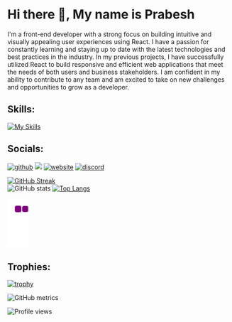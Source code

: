 # Hi there 👋, My name is Prabesh

I'm a front-end developer with a strong focus on building intuitive and visually appealing user experiences using React. I have a passion for constantly learning and staying up to date with the latest technologies and best practices in the industry. In my previous projects, I have successfully utilized React to build responsive and efficient web applications that meet the needs of both users and business stakeholders. I am confident in my ability to contribute to any team and am excited to take on new challenges and opportunities to grow as a developer.

## Skills:  
[![My Skills](https://skills.thijs.gg/icons?i=js,java,html,css,c,nextjs,css,mysql,react,unity,dart,py)](https://skills.thijs.gg)



## Socials:
[<img src='https://user-images.githubusercontent.com/80454765/209445810-c0317144-2f4f-460c-84c1-0af7b7c8f56a.png' alt='github' height='40'>](https://github.com/pkkk19)  [<img src='https://user-images.githubusercontent.com/80454765/209446032-ed367e6d-7013-4780-9f0f-04bf3a60a30b.png' height='40'>](https://www.linkedin.com/in/www.linkedin.com/in/prabesh-kumar-shrestha-281394195/)  [<img src='https://user-images.githubusercontent.com/80454765/209445959-91ce58cc-af81-4734-9431-09df28e32ea1.png' alt='website' height='40'>](https://pkkk19.github.io/pkkk19/)  [<img src='https://user-images.githubusercontent.com/80454765/209445987-ca0f96e6-0c45-44da-a351-85349c6ef9f6.png' alt='discord' height='40'>](Прабэш#7034)  





[![GitHub Streak](https://streak-stats.demolab.com/?user=pkkk19&theme=android-dark)](https://git.io/streak-stats)  
![GitHub stats](https://github-readme-stats.vercel.app/api?username=pkkk19&show_icons=true&count_private=true&theme=chartreuse-dark) 
[![Top Langs](https://github-readme-stats.vercel.app/api/top-langs/?username=pkkk19&layout=compact)](https://github.com/pkkk19/github-readme-stats)

![snake gif](https://github.com/pkkk19/pkkk19/blob/output/github-contribution-grid-snake.gif#gh-dark-mode-only)

## Trophies:
[![trophy](https://github-profile-trophy.vercel.app/?username=pkkk19&theme=matrix)](https://github.com/ryo-ma/github-profile-trophy)

![GitHub metrics](https://metrics.lecoq.io/pkkk19)  

![Profile views](https://gpvc.arturio.dev/pkkk19)  
